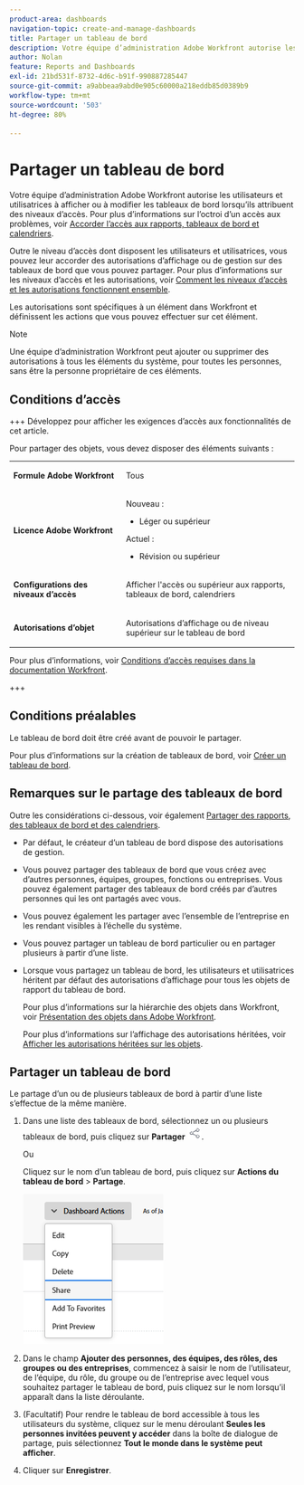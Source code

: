 ```yaml
---
product-area: dashboards
navigation-topic: create-and-manage-dashboards
title: Partager un tableau de bord
description: Votre équipe d’administration Adobe Workfront autorise les utilisateurs et utilisatrices à afficher ou à modifier les tableaux de bord lorsqu’ils attribuent des niveaux d’accès. Outre le niveau d’accès dont disposent les utilisateurs et utilisatrices, vous pouvez leur accorder des autorisations d’affichage ou de gestion sur des tableaux de bord que vous pouvez partager.
author: Nolan
feature: Reports and Dashboards
exl-id: 21bd531f-8732-4d6c-b91f-990887285447
source-git-commit: a9abbeaa9abd0e905c60000a218eddb85d0389b9
workflow-type: tm+mt
source-wordcount: '503'
ht-degree: 80%

---
```


# Partager un tableau de bord

<!-- Audited: 1/2025 -->

Votre équipe d’administration Adobe Workfront autorise les utilisateurs et utilisatrices à afficher ou à modifier les tableaux de bord lorsqu’ils attribuent des niveaux d’accès. Pour plus d’informations sur l’octroi d’un accès aux problèmes, voir [Accorder l’accès aux rapports, tableaux de bord et calendriers](../../../administration-and-setup/add-users/configure-and-grant-access/grant-access-reports-dashboards-calendars.md).

Outre le niveau d’accès dont disposent les utilisateurs et utilisatrices, vous pouvez leur accorder des autorisations d’affichage ou de gestion sur des tableaux de bord que vous pouvez partager. Pour plus d’informations sur les niveaux d’accès et les autorisations, voir [Comment les niveaux d’accès et les autorisations fonctionnent ensemble](../../../administration-and-setup/add-users/access-levels-and-object-permissions/how-access-levels-permissions-work-together.md).

Les autorisations sont spécifiques à un élément dans Workfront et définissent les actions que vous pouvez effectuer sur cet élément.

>[!NOTE]
>
>Une équipe d’administration Workfront peut ajouter ou supprimer des autorisations à tous les éléments du système, pour toutes les personnes, sans être la personne propriétaire de ces éléments.

## Conditions d’accès

+++ Développez pour afficher les exigences d’accès aux fonctionnalités de cet article.

Pour partager des objets, vous devez disposer des éléments suivants :

<table style="table-layout:auto"> 
 <col> 
 <col> 
 <tbody> 
  <tr> 
   <td role="rowheader"><strong>Formule Adobe Workfront</strong></td> 
   <td> <p>Tous </p> </td> 
  </tr> 
  <tr> 
   <td role="rowheader"><strong>Licence Adobe Workfront</strong></td> 
    <td> 
      <p>Nouveau :</p>
         <ul>
         <li><p>Léger ou supérieur</p></li>
         </ul>
      <p>Actuel :</p>
         <ul>
         <li><p>Révision ou supérieur</p></li>
         </ul>
   </td> 
  </tr> 
  <tr> 
   <td role="rowheader"><strong>Configurations des niveaux d’accès</strong></td> 
   <td> <p>Afficher l'accès ou supérieur aux rapports, tableaux de bord, calendriers</p> </td> 
  </tr> 
  <tr> 
   <td role="rowheader"><strong>Autorisations d’objet</strong></td> 
   <td> <p>Autorisations d’affichage ou de niveau supérieur sur le tableau de bord</p> </td> 
  </tr> 
 </tbody> 
</table>

Pour plus d’informations, voir [Conditions d’accès requises dans la documentation Workfront](/help/quicksilver/administration-and-setup/add-users/access-levels-and-object-permissions/access-level-requirements-in-documentation.md).

+++

## Conditions préalables

Le tableau de bord doit être créé avant de pouvoir le partager.

Pour plus d’informations sur la création de tableaux de bord, voir [Créer un tableau de bord](../../../reports-and-dashboards/dashboards/creating-and-managing-dashboards/create-dashboard.md).

## Remarques sur le partage des tableaux de bord

Outre les considérations ci-dessous, voir également [Partager des rapports, des tableaux de bord et des calendriers](../../../workfront-basics/grant-and-request-access-to-objects/permissions-reports-dashboards-calendars.md).

* Par défaut, le créateur d’un tableau de bord dispose des autorisations de gestion.

* Vous pouvez partager des tableaux de bord que vous créez avec d’autres personnes, équipes, groupes, fonctions ou entreprises. Vous pouvez également partager des tableaux de bord créés par d’autres personnes qui les ont partagés avec vous.
* Vous pouvez également les partager avec l’ensemble de l’entreprise en les rendant visibles à l’échelle du système.
* Vous pouvez partager un tableau de bord particulier ou en partager plusieurs à partir d’une liste.
* Lorsque vous partagez un tableau de bord, les utilisateurs et utilisatrices héritent par défaut des autorisations d’affichage pour tous les objets de rapport du tableau de bord.

  Pour plus d’informations sur la hiérarchie des objets dans Workfront, voir [Présentation des objets dans Adobe Workfront](../../../workfront-basics/navigate-workfront/workfront-navigation/understand-objects.md).

  Pour plus d’informations sur l’affichage des autorisations héritées, voir [Afficher les autorisations héritées sur les objets](../../../workfront-basics/grant-and-request-access-to-objects/view-inherited-permissions-on-objects.md).

## Partager un tableau de bord

Le partage d’un ou de plusieurs tableaux de bord à partir d’une liste s’effectue de la même manière.

1. Dans une liste des tableaux de bord, sélectionnez un ou plusieurs tableaux de bord, puis cliquez sur **Partager** ![](assets/share-icon.png).

   Ou

   Cliquez sur le nom d’un tableau de bord, puis cliquez sur **Actions du tableau de bord** > **Partage**.

   ![](assets/unshimmed-share-dashboard.png)

1. Dans le champ **Ajouter des personnes, des équipes, des rôles, des groupes ou des entreprises**, commencez à saisir le nom de l’utilisateur, de l’équipe, du rôle, du groupe ou de l’entreprise avec lequel vous souhaitez partager le tableau de bord, puis cliquez sur le nom lorsqu’il apparaît dans la liste déroulante.
1. (Facultatif) Pour rendre le tableau de bord accessible à tous les utilisateurs du système, cliquez sur le menu déroulant **Seules les personnes invitées peuvent y accéder** dans la boîte de dialogue de partage, puis sélectionnez **Tout le monde dans le système peut afficher**.

1. Cliquer sur **Enregistrer**.
